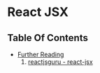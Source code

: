 # React JSX

## Table Of Contents
- [Further Reading]()
    1. [reactjsguru - react-jsx](https://reactjsguru.com/react-jsx/)